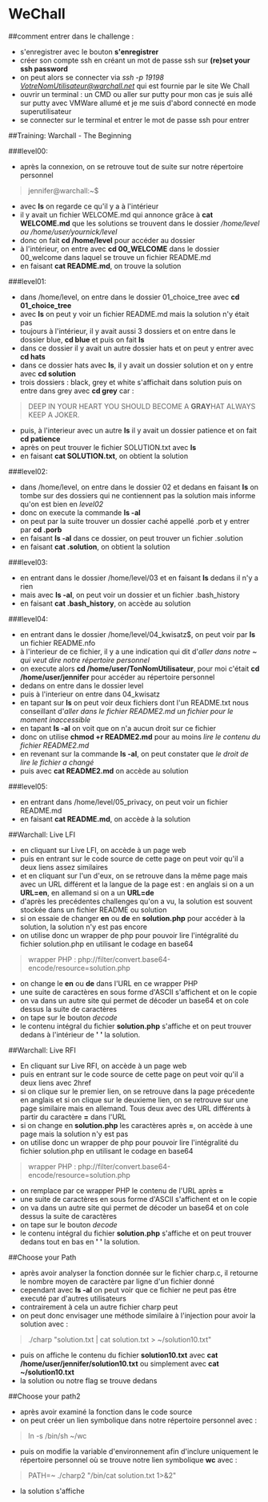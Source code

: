 # WeChall
##comment entrer dans le challenge :
- s'enregistrer avec le bouton **s'enregistrer**
- créer son compte ssh en créant un mot de passe ssh sur **(re)set your ssh password**
- on peut alors se connecter via *ssh -p 19198 VotreNomUtilisateur@warchall.net* qui est fournie par le site We Chall
- ouvrir un terminal : un CMD ou aller sur putty
pour mon cas je suis allé sur putty avec VMWare allumé et je me suis d'abord connecté en mode superutilisateur
- se connecter sur le terminal et entrer le mot de passe ssh pour entrer 

##Training: Warchall - The Beginning

###level00:
- après la connexion, on se retrouve tout de suite sur notre répertoire personnel
> jennifer@warchall:~$
- avec **ls** on regarde ce qu'il y a à l'intérieur 
- il y avait un fichier WELCOME.md qui annonce grâce à **cat WELCOME.md** que les solutions se trouvent dans le dossier */home/level ou /home/user/yournick/level*
- donc on fait **cd /home/level** pour accéder au dossier
- à l'intérieur, on entre avec **cd 00_WELCOME** dans le dossier 00_welcome dans laquel se trouve un fichier README.md
- en faisant **cat README.md**, on trouve la solution

###level01:
- dans /home/level, on entre dans le dossier 01_choice_tree avec **cd 01_choice_tree** 
- avec **ls** on peut y voir un fichier README.md mais la solution n'y était pas
- toujours à l'intérieur, il y avait aussi 3 dossiers et on entre dans le dossier blue, **cd blue** et puis on fait **ls**
- dans ce dossier il y avait un autre dossier hats et on peut y entrer avec **cd hats**
- dans ce dossier hats avec **ls**, il y avait un dossier solution et on y entre avec **cd solution**
- trois dossiers : black, grey et white s'affichait dans solution puis on entre dans grey avec **cd grey** car :
> DEEP IN YOUR HEART YOU SHOULD BECOME A **GRAY**HAT 
ALWAYS KEEP A JOKER.
- puis, à l'interieur avec un autre **ls** il y avait un dossier patience et on fait **cd patience**
- après on peut trouver le fichier SOLUTION.txt avec **ls**
- en faisant **cat SOLUTION.txt**, on obtient la solution

###level02:
- dans /home/level, on entre dans le dossier 02 et dedans en faisant **ls** on tombe sur des dossiers qui ne contiennent pas la solution mais informe qu'on est bien en *level02*
- donc on execute la commande **ls -al**
- on peut par la suite trouver un dossier caché appellé .porb et y entrer par **cd .porb**
- en faisant **ls -al** dans ce dossier, on peut trouver un fichier .solution
- en faisant **cat .solution**, on obtient la solution

###level03:
- en entrant dans le dossier /home/level/03 et en faisant **ls** dedans il n'y a rien 
- mais avec **ls -al**, on peut voir un dossier et un fichier .bash_history
- en faisant **cat .bash_history**, on accède au solution

###level04:
- en entrant dans le dossier /home/level/04_kwisatz$, on peut voir par **ls** un fichier README.nfo 
- à l'interieur de ce fichier, il y a une indication qui dit d'*aller dans notre ~ qui veut dire notre répertoire personnel*
- on execute alors **cd /home/user/TonNomUtilisateur**, pour moi c'était **cd /home/user/jennifer** pour accéder au répertoire personnel
- dedans on entre dans le dossier level
- puis à l'interieur on entre dans 04_kwisatz 
- en tapant sur **ls** on peut voir deux fichiers dont l'un README.txt nous conseillant d'*aller dans le fichier README2.md un fichier pour le moment inaccessible*
- en tapant **ls -al** on voit que on n'a aucun droit sur ce fichier 
- donc on utilise **chmod +r README2.md** pour au moins _lire le contenu du fichier README2.md_
- en revenant sur la commande **ls -al**, on peut constater que *le droit de lire le fichier a changé*
- puis avec **cat README2.md** on accède au solution

###level05:
- en entrant dans /home/level/05_privacy, on peut voir un fichier README.md
- en faisant **cat README.md**, on accède à la solution

##Warchall: Live LFI
- en cliquant sur Live LFI, on accède à un page web
- puis en entrant sur le code source de cette page on peut voir qu'il a deux liens assez similaires 
- et en cliquant sur l'un d'eux, on se retrouve dans la même page mais avec un URL différent et la langue de la page est : en anglais si on a un **URL=en**, en allemand si on a un **URL=de**
- d'après les precédentes challenges qu'on a vu, la solution est souvent stockée dans un fichier README ou solution
- si on essaie de changer **en** ou **de** en **solution.php** pour accéder à la solution, la solution n'y est pas encore 
-  on utilise donc un wrapper de php pour pouvoir lire l'intégralité du fichier solution.php en utilisant le codage en base64
>wrapper PHP : php://filter/convert.base64-encode/resource=solution.php
- on change le **en** ou **de** dans l'URL en ce wrapper PHP 
- une suite de caractères en sous forme d'ASCII s'affichent et on le copie
- on va dans un autre site qui permet de décoder un base64 et on cole dessus la suite de caractères
- on tape sur le bouton *decode* 
- le contenu intégral du fichier **solution.php** s'affiche et on peut trouver dedans à l'intérieur de **' '** la solution.

##Warchall: Live RFI
- En cliquant sur Live RFI, on accède à un page web
- puis en entrant sur le code source de cette page on peut voir qu'il a deux liens avec 2href
- si on clique sur le premier lien, on se retrouve dans la page précedente en anglais et si on clique sur le deuxieme lien, on se retrouve sur une page similaire mais en allemand. Tous deux avec des URL différents à partir du caractère **=** dans l'URL
- si on change en **solution.php** les caractères après **=**, on accède à une page mais la solution n'y est pas 
-  on utilise donc un wrapper de php pour pouvoir lire l'intégralité du fichier solution.php en utilisant le codage en base64
>wrapper PHP : php://filter/convert.base64-encode/resource=solution.php
- on remplace par ce wrapper PHP le contenu de l'URL après **=** 
- une suite de caractères en sous forme d'ASCII s'affichent et on le copie
- on va dans un autre site qui permet de décoder un base64 et on cole dessus la suite de caractères
- on tape sur le bouton *decode* 
- le contenu intégral du fichier **solution.php** s'affiche et on peut trouver dedans tout en bas en **'  '** la solution.

##Choose your Path
- après avoir analyser la fonction donnée sur le fichier charp.c, il retourne le nombre moyen de caractère par ligne d'un fichier donné
- cependant avec **ls -al** on peut voir que ce fichier ne peut pas être executé par d'autres utilisateurs
- contrairement à cela un autre fichier charp peut 
- on peut donc envisager une méthode similaire à l'injection pour avoir la solution avec :
>./charp "solution.txt | cat solution.txt > ~/solution10.txt"
- puis on affiche le contenu du fichier **solution10.txt** avec **cat /home/user/jennifer/solution10.txt** ou simplement avec **cat ~/solution10.txt**
- la solution ou notre flag se trouve dedans

##Choose your path2
- après avoir examiné la fonction dans le code source
- on peut créer un lien symbolique dans notre répertoire personnel avec :
> ln -s /bin/sh ~/wc
- puis on modifie la variable d'environnement afin d'inclure uniquement le répertoire personnel où se trouve notre lien symbolique **wc** avec :
> PATH=~ ./charp2 "/bin/cat solution.txt 1>&2" 
- la solution s'affiche
